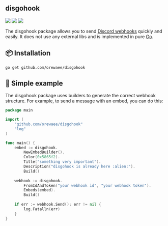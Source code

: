 ## disgohook

[![](https://img.shields.io/github/v/tag/orewaee/disgohook?style=flat&label=version&color=01ADDB)](https://pkg.go.dev/github.com/orewaee/disgohook) ![](https://img.shields.io/github/license/orewaee/disgohook?style=flat&color=01ADDB) [![](https://img.shields.io/discord/1172841532827635742?style=flat&label=Singularity%20R%26D%20%F0%9F%91%BD&color=5865F2)](https://discord.gg/p2QcD2856M)

The disgohook package allows you to send [Discord webhooks](https://discord.com/developers/docs/resources/webhook) quickly and easily. It does not use any external libs and is implemented in pure [Go](https://go.dev/).


## 📦 Installation

```bash
go get github.com/orewaee/disgohook
```


## 🤖 Simple example

The disgohook package uses builders to generate the correct webhook structure. For example, to send a message with an embed, you can do this:

```go
package main

import (
	"github.com/orewaee/disgohook"
	"log"
)

func main() {
    embed := disgohook.
        NewEmbedBuilder().
        Color(0x5865f2).
        Title("something very important").
        Description("disgohook is already here :alien:").
        Build()
    
    webhook := disgohook.
        FromIdAndToken("your webhook id", "your webhook token").
        Embeds(embed).
        Build()
    
    if err := webhook.Send(); err != nil {
        log.Fatalln(err)
    }
}
```
